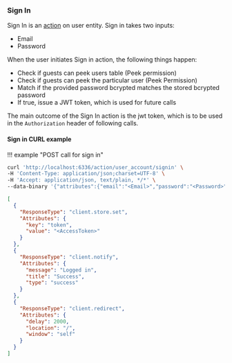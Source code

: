 
### Sign In

Sign In is an [action](actions/actions) on user entity. Sign in takes two inputs:

- Email
- Password

When the user initiates Sign in action, the following things happen:

- Check if guests can peek users table (Peek permission)
- Check if guests can peek the particular user (Peek Permission)
- Match if the provided password bcrypted matches the stored bcrypted password
- If true, issue a JWT token, which is used for future calls

The main outcome of the Sign In action is the jwt token, which is to be used in the ```Authorization``` header of following calls.


#### Sign in CURL example

!!! example "POST call for sign in"
```bash
curl 'http://localhost:6336/action/user_account/signin' \
-H 'Content-Type: application/json;charset=UTF-8' \
-H 'Accept: application/json, text/plain, */*' \
--data-binary '{"attributes":{"email":"<Email>","password":"<Password>"}}'
```

```json
[
  {
    "ResponseType": "client.store.set",
    "Attributes": {
      "key": "token",
      "value": "<AccessToken>"
    }
  },
  {
    "ResponseType": "client.notify",
    "Attributes": {
      "message": "Logged in",
      "title": "Success",
      "type": "success"
    }
  },
  {
    "ResponseType": "client.redirect",
    "Attributes": {
      "delay": 2000,
      "location": "/",
      "window": "self"
    }
  }
]
```
